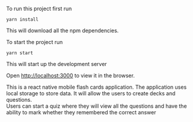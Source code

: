To run this project first run

`yarn install`

This will download all the npm dependencies.

To start the project run

`yarn start`

This will start up the development server


Open [http://localhost:3000](http://localhost:3000) to view it in the browser.


This is a react native mobile flash cards application.  The application uses local storage to store data.
It will allow the users to create decks and questions.  
Users can start a quiz where they will view all the questions and have the ability to mark whether they remembered the correct answer